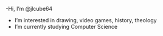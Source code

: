-Hi, I’m @jlcube64
- I’m interested in drawing, video games, history, theology
- I’m currently studying Computer Science

<!---
jlcube64/jlcube64 is a ✨ special ✨ repository because its `README.md` (this file) appears on your GitHub profile.
You can click the Preview link to take a look at your changes.
--->
